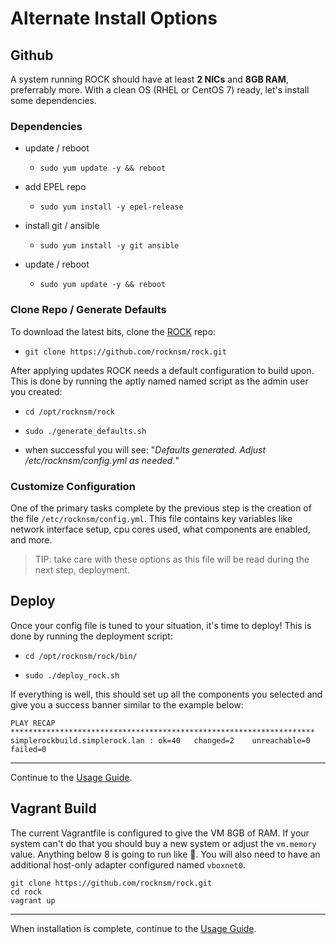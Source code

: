 # Alternate Install Options

## Github

A system running ROCK should have at least **2 NICs** and **8GB RAM**, preferrably more.  With a clean OS (RHEL or CentOS 7) ready, let's install some dependencies.

### Dependencies

* update / reboot

  * `sudo yum update -y && reboot`


* add EPEL repo

  * `sudo yum install -y epel-release`


* install git / ansible

  * `sudo yum install -y git ansible`


* update / reboot

  * `sudo yum update -y && reboot`

### Clone Repo / Generate Defaults

To download the latest bits, clone the [ROCK](https://github.com/rocknsm/rock) repo:

* `git clone https://github.com/rocknsm/rock.git`

After applying updates ROCK needs a default configuration to build upon.  This is done by running the aptly named named script as the admin user you created:

-  `cd /opt/rocknsm/rock`

-  `sudo ./generate_defaults.sh`

-  when successful you will see: "*Defaults generated. Adjust /etc/rocknsm/config.yml as needed.*"


### Customize Configuration

One of the primary tasks complete by the previous step is the creation of the file `/etc/rocknsm/config.yml`.  This file contains key variables like network interface setup, cpu cores used, what components are enabled, and more.

> TIP: take care with these options as this file will be read during the next step, deployment.


## Deploy

Once your config file is tuned to your situation, it's time to deploy!  This is done by running the deployment script:

-  `cd /opt/rocknsm/rock/bin/`

-  `sudo ./deploy_rock.sh`

If everything is well, this should set up all the components you selected and give you a success banner similar to the example below:

```
PLAY RECAP ********************************************************************
simplerockbuild.simplerock.lan : ok=40   changed=2    unreachable=0    failed=0
```

---

Continue to the [Usage Guide](usage.md).





## Vagrant Build

The current Vagrantfile is configured to give the VM 8GB of RAM.  If your system can't do that you should buy a new system or adjust the `vm.memory` value.  Anything below 8 is going to run like :poop:. You will also need to have an additional host-only adapter configured named `vboxnet0`.

```
git clone https://github.com/rocknsm/rock.git
cd rock
vagrant up
```

---

When installation is complete, continue to the [Usage Guide](usage.md).
